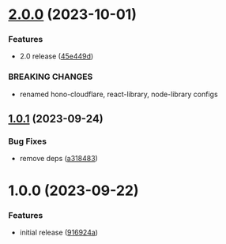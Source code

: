 # [2.0.0](https://github.com/ck-oss/tsconfig/compare/v1.0.1...v2.0.0) (2023-10-01)


### Features

* 2.0 release ([45e449d](https://github.com/ck-oss/tsconfig/commit/45e449d5c782f115c403ecfaf38cc2053021ecfd))


### BREAKING CHANGES

* renamed hono-cloudflare, react-library, node-library configs

## [1.0.1](https://github.com/ck-oss/tsconfig/compare/v1.0.0...v1.0.1) (2023-09-24)


### Bug Fixes

* remove deps ([a318483](https://github.com/ck-oss/tsconfig/commit/a31848319a0debfc3ceccdd777512e427def1a07))

# 1.0.0 (2023-09-22)


### Features

* initial release ([916924a](https://github.com/ck-oss/tsconfig/commit/916924a7c72c77287b6ea15bdd05d58eb05a166e))
